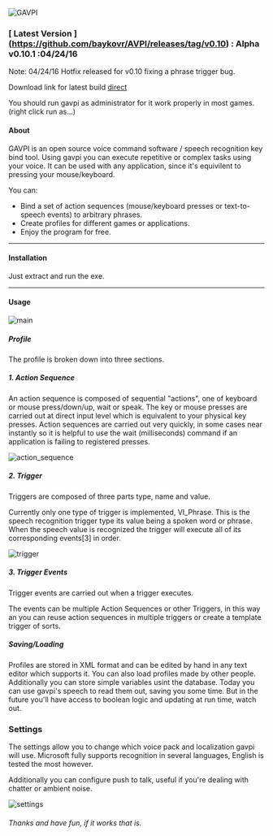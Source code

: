 ![GAVPI](https://raw.githubusercontent.com/baykovr/AVPI/master/img/gavpi-logo.png)

### [ Latest Version ] (https://github.com/baykovr/AVPI/releases/tag/v0.10)  : Alpha v0.10.1 :04/24/16
Note: 04/24/16 Hotfix released for v0.10 fixing a phrase trigger bug.

Download link for latest build [direct](https://github.com/baykovr/AVPI/releases/download/v0.10/GAVPI_v0.10.zip)

You should run gavpi as administrator for it work properly in most games. (right click run as...)

#### About

GAVPI is an open source voice command software / speech recognition key bind tool. Using gavpi you can execute repetitive or complex tasks using your voice. It can be used with any application, since it's equivilent to pressing your mouse/keyboard.

You can:
+ Bind a set of action sequences (mouse/keyboard presses or text-to-speech events) to arbitrary phrases.
+ Create profiles for different games or applications.
+ Enjoy the program for free.

***

#### Installation

Just extract and run the exe.

***

#### Usage

![main](https://raw.githubusercontent.com/baykovr/AVPI/master/img/main.PNG)

##### Profile
The profile is broken down into three sections.

##### 1. Action Sequence

An action sequence is composed of sequential "actions", one of keyboard or mouse press/down/up, wait or speak. The key or mouse presses are carried out at direct input level which is equivalent to your physical key presses. Action sequences are carried out very quickly, in some cases near instantly so it is helpful to use the wait (milliseconds) command if an application is failing to registered presses.

![action_sequence](https://raw.githubusercontent.com/baykovr/AVPI/master/img/actionsequenceeditor.PNG)

##### 2. Trigger 

Triggers are composed of three parts type, name and value.

Currently only one type of trigger is implemented, VI_Phrase. This is the speech recognition trigger type its value being a spoken word or phrase.
When the speech value is recognized the trigger will execute all of its corresponding events[3] in order.

![trigger](https://cloud.githubusercontent.com/assets/6128886/3487779/f40bece6-04a1-11e4-9142-adba700010e8.PNG)

##### 3. Trigger Events

Trigger events are carried out when a trigger executes. 

The events can be multiple Action Sequences or other Triggers, in this way an you can reuse action sequences in multiple triggers or create a template trigger of sorts.

##### Saving/Loading

Profiles are stored in XML format and can be edited by hand in any text editor which supports it. You can also load profiles made by other people. Additionally you can store simple variables usint the database. Today you can use gavpi's speech to read them out, saving you some time. But in the future you'll have access to boolean logic and updating at run time, watch out.

### Settings

The settings allow you to change which voice pack and localization gavpi will use. Microsoft fully supports recognition in several languages, English is tested the most however.

Additionally you can configure push to talk, useful if you're dealing with chatter or ambient noise.

![settings](https://raw.githubusercontent.com/baykovr/AVPI/master/img/settings.png)

###### Thanks and have fun, if it works that is.
